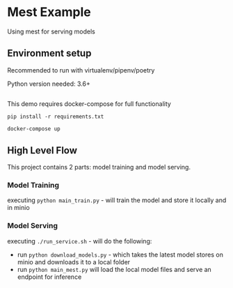 # Mest Example
Using mest for serving models


## Environment setup
Recommended to run with virtualenv/pipenv/poetry

Python version needed: 3.6+
##
This demo requires docker-compose for full functionality

`pip install -r requirements.txt`

`docker-compose up`


## High Level Flow

This project contains 2 parts: model training and model serving.

### Model Training
executing `python main_train.py` - will train the model and store it locally and in minio

### Model Serving
executing `./run_service.sh` - will do the following:
* run `python download_models.py` - which takes the latest model stores on minio and downloads it to a local folder
* run `python main_mest.py` will load the local model files and serve an endpoint for inference
